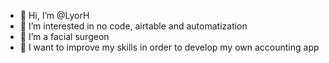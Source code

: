 - 👋 Hi, I’m @LyorH
- 👀 I’m interested in no code, airtable and automatization
- 🌱 I’m a facial surgeon
- 💞️ I want to improve my skills in order to develop my own accounting app

<!---
LyorH/LyorH is a ✨ special ✨ repository because its `README.md` (this file) appears on your GitHub profile.
You can click the Preview link to take a look at your changes.
--->
